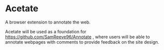 # Acetate
A browser extension to annotate the web.

Acetate will be used as a foundation for https://github.com/SamReeve96/Annotate , where users will be able to annotate webpages with comments to provide feedback on the site design.
